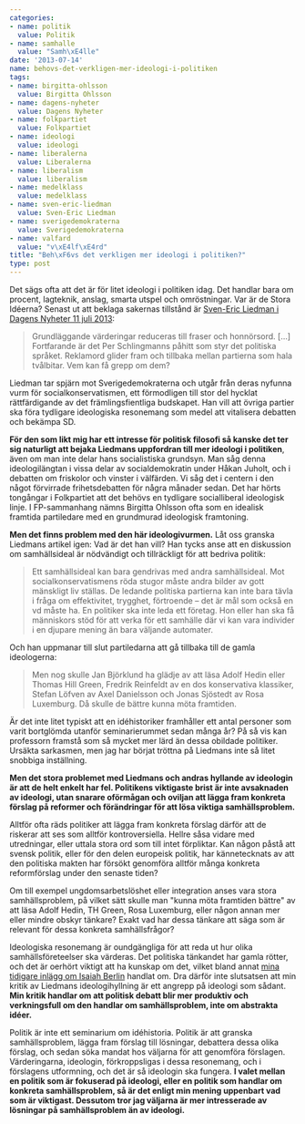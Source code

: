```yaml
---
categories:
- name: politik
  value: Politik
- name: samhalle
  value: "Samh\xE4lle"
date: '2013-07-14'
name: behovs-det-verkligen-mer-ideologi-i-politiken
tags:
- name: birgitta-ohlsson
  value: Birgitta Ohlsson
- name: dagens-nyheter
  value: Dagens Nyheter
- name: folkpartiet
  value: Folkpartiet
- name: ideologi
  value: ideologi
- name: liberalerna
  value: Liberalerna
- name: liberalism
  value: liberalism
- name: medelklass
  value: medelklass
- name: sven-eric-liedman
  value: Sven-Eric Liedman
- name: sverigedemokraterna
  value: Sverigedemokraterna
- name: valfard
  value: "v\xE4lf\xE4rd"
title: "Beh\xF6vs det verkligen mer ideologi i politiken?"
type: post
---
```

Det sägs ofta att det är för litet ideologi i politiken idag. Det handlar bara om procent, lagteknik, anslag, smarta utspel och omröstningar. Var är de Stora Idéerna? Senast ut att beklaga sakernas tillstånd är [Sven-Eric Liedman i Dagens Nyheter 11 juli 2013](http://www.dn.se/kultur-noje/kulturdebatt/sven-eric-liedman-nar-politiken-blir-till-skadespel/):

> Grundläggande värderingar reduceras till fraser och honnörsord. [...] Fortfarande är det Per Schlingmanns påhitt som styr det politiska språket. Reklamord glider fram och tillbaka mellan partierna som hala tvålbitar. Vem kan få grepp om dem?

Liedman tar spjärn mot Sverigedemokraterna och utgår från deras nyfunna vurm för socialkonservatismen, ett förmodligen till stor del hycklat rättfärdigande av det främlingsfientliga budskapet. Han vill att övriga partier ska föra tydligare ideologiska resonemang som medel att vitalisera debatten och bekämpa SD.

**För den som likt mig har ett intresse för politisk filosofi så kanske det ter sig naturligt att bejaka Liedmans uppfordran till mer ideologi i politiken**, även om man inte delar hans socialistiska grundsyn. Man såg denna ideologilängtan i vissa delar av socialdemokratin under Håkan Juholt, och i debatten om friskolor och vinster i välfärden. Vi såg det i centern i den något förvirrade frihetsdebatten för några månader sedan. Det har hörts tongångar i Folkpartiet att det behövs en tydligare socialliberal ideologisk linje. I FP-sammanhang nämns Birgitta Ohlsson ofta som en idealisk framtida partiledare med en grundmurad ideologisk framtoning.



**Men det finns problem med den här ideologivurmen.** Låt oss granska Liedmans artikel igen: Vad är det han vill? Han tycks anse att en diskussion om samhällsideal är nödvändigt och tillräckligt för att bedriva politik:

> Ett samhällsideal kan bara gendrivas med andra samhällsideal. Mot socialkonservatismens röda stugor måste andra bilder av gott mänskligt liv ställas. De ledande politiska partierna kan inte bara tävla i fråga om effektivitet, trygghet, förtroende – det är mål som också en vd måste ha. En politiker ska inte leda ett företag. Hon eller han ska få människors stöd för att verka för ett samhälle där vi kan vara individer i en djupare mening än bara väljande automater.

Och han uppmanar till slut partiledarna att gå tillbaka till de gamla ideologerna:

> Men nog skulle Jan Björklund ha glädje av att läsa Adolf Hedin eller Thomas Hill Green, Fredrik Reinfeldt av en dos konservativa klassiker, Stefan Löfven av Axel Danielsson och Jonas Sjöstedt av Rosa Luxemburg. Då skulle de bättre kunna möta framtiden.

Är det inte litet typiskt att en idéhistoriker framhåller ett antal personer som varit bortglömda utanför seminarierummet sedan många år? På så vis kan professorn framstå som så mycket mer lärd än dessa obildade politiker. Ursäkta sarkasmen, men jag har börjat tröttna på Liedmans inte så litet snobbiga inställning.

**Men det stora problemet med Liedmans och andras hyllande av ideologin är att de helt enkelt har fel. Politikens viktigaste brist är inte avsaknaden av ideologi, utan snarare oförmågan och oviljan att lägga fram konkreta förslag på reformer och förändringar för att lösa viktiga samhällsproblem.**

Alltför ofta räds politiker att lägga fram konkreta förslag därför att de riskerar att ses som alltför kontroversiella. Hellre såsa vidare med utredningar, eller uttala stora ord som till intet förpliktar. Kan någon påstå att svensk politik, eller för den delen europeisk politik, har kännetecknats av att den politiska makten har försökt genomföra alltför många konkreta reformförslag under den senaste tiden?

Om till exempel ungdomsarbetslöshet eller integration anses vara stora samhällsproblem, på vilket sätt skulle man "kunna möta framtiden bättre" av att läsa Adolf Hedin, TH Green, Rosa Luxemburg, eller någon annan mer eller mindre obskyr tänkare? Exakt vad har dessa tänkare att säga som är relevant för dessa konkreta samhällsfrågor?

Ideologiska resonemang är oundgängliga för att reda ut hur olika samhällsföreteelser ska värderas. Det politiska tänkandet har gamla rötter, och det är oerhört viktigt att ha kunskap om det, vilket bland annat [mina tidigare inlägg om Isaiah Berlin](/tag/isaiah-berlin/) handlat om. Dra därför inte slutsatsen att min kritik av Liedmans ideologihyllning är ett angrepp på ideologi som sådant. **Min kritik handlar om att politisk debatt blir mer produktiv och verkningsfull om den handlar om samhällsproblem, inte om abstrakta idéer.**

Politik är inte ett seminarium om idéhistoria. Politik är att granska samhällsproblem, lägga fram förslag till lösningar, debattera dessa olika förslag, och sedan söka mandat hos väljarna för att genomföra förslagen. Värderingarna, ideologin, förkroppsligas i dessa resonemang, och i förslagens utformning, och det är så ideologin ska fungera. **I valet mellan en politik som är fokuserad på ideologi, eller en politik som handlar om konkreta samhällsproblem, så är det enligt min mening uppenbart vad som är viktigast. Dessutom tror jag väljarna är mer intresserade av lösningar på samhällsproblem än av ideologi.**

